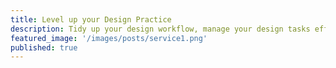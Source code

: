 ```yaml
---
title: Level up your Design Practice
description: Tidy up your design workflow, manage your design tasks efficiently, clean up your design roadmap
featured_image: '/images/posts/service1.png'
published: true
---
```


